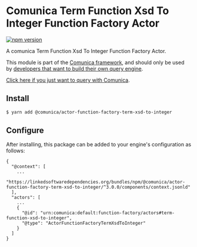 # Comunica Term Function Xsd To Integer Function Factory Actor

[![npm version](https://badge.fury.io/js/%40comunica%2Factor-function-factory-term-function-xsd-to-integer.svg)](https://www.npmjs.com/package/@comunica/actor-function-factory-term-xsd-to-integer)

A comunica Term Function Xsd To Integer Function Factory Actor.

This module is part of the [Comunica framework](https://github.com/comunica/comunica),
and should only be used by [developers that want to build their own query engine](https://comunica.dev/docs/modify/).

[Click here if you just want to query with Comunica](https://comunica.dev/docs/query/).

## Install

```bash
$ yarn add @comunica/actor-function-factory-term-xsd-to-integer
```

## Configure

After installing, this package can be added to your engine's configuration as follows:
```text
{
  "@context": [
    ...
    "https://linkedsoftwaredependencies.org/bundles/npm/@comunica/actor-function-factory-term-xsd-to-integer/^3.0.0/components/context.jsonld"
  ],
  "actors": [
    ...
    {
      "@id": "urn:comunica:default:function-factory/actors#term-function-xsd-to-integer",
      "@type": "ActorFunctionFactoryTermXsdToInteger"
    }
  ]
}
```
